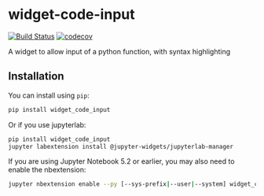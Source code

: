 
# widget-code-input

[![Build Status](https://travis-ci.org/osscar-org/widget-code-input.svg?branch=master)](https://travis-ci.org/osscar-org/widget_code_input)
[![codecov](https://codecov.io/gh/osscar-org/widget-code-input/branch/master/graph/badge.svg)](https://codecov.io/gh/osscar-org/widget-code-input)


A widget to allow input of a python function, with syntax highlighting

## Installation

You can install using `pip`:

```bash
pip install widget_code_input
```

Or if you use jupyterlab:

```bash
pip install widget_code_input
jupyter labextension install @jupyter-widgets/jupyterlab-manager
```

If you are using Jupyter Notebook 5.2 or earlier, you may also need to enable
the nbextension:
```bash
jupyter nbextension enable --py [--sys-prefix|--user|--system] widget_code_input
```
